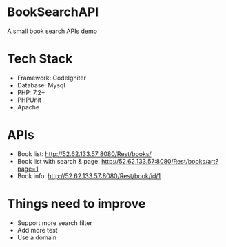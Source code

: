 # BookSearchAPI
A small book search APIs demo 
# Tech Stack
 * Framework:  CodeIgniter
 * Database: Mysql
 * PHP: 7.2+
 * PHPUnit
 * Apache
# APIs
* Book list: http://52.62.133.57:8080/Rest/books/
* Book list with search & page: http://52.62.133.57:8080/Rest/books/art?page=1
* Book info: http://52.62.133.57:8080/Rest/book/id/1
# Things need to improve
* Support more search filter
* Add more test
* Use a domain
	
